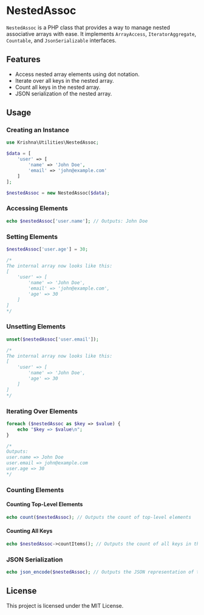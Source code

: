 # NestedAssoc

`NestedAssoc` is a PHP class that provides a way to manage nested associative arrays with ease. It implements `ArrayAccess`, `IteratorAggregate`, `Countable`, and `JsonSerializable` interfaces.

## Features

- Access nested array elements using dot notation.
- Iterate over all keys in the nested array.
- Count all keys in the nested array.
- JSON serialization of the nested array.


## Usage

### Creating an Instance

```php
use Krishna\Utilities\NestedAssoc;

$data = [
	'user' => [
		'name' => 'John Doe',
		'email' => 'john@example.com'
	]
];

$nestedAssoc = new NestedAssoc($data);
```

### Accessing Elements

```php
echo $nestedAssoc['user.name']; // Outputs: John Doe
```

### Setting Elements

```php
$nestedAssoc['user.age'] = 30;

/*
The internal array now looks like this:
[
    'user' => [
        'name' => 'John Doe',
        'email' => 'john@example.com',
        'age' => 30
    ]
]
*/
```

### Unsetting Elements

```php
unset($nestedAssoc['user.email']);

/*
The internal array now looks like this:
[
	'user' => [
		'name' => 'John Doe',
		'age' => 30
	]
]
*/
```

### Iterating Over Elements

```php
foreach ($nestedAssoc as $key => $value) {
	echo "$key => $value\n";
}

/*
Outputs:
user.name => John Doe
user.email => john@example.com
user.age => 30
*/
```

### Counting Elements

#### Counting Top-Level Elements

```php
echo count($nestedAssoc); // Outputs the count of top-level elements
```

#### Counting All Keys

```php
echo $nestedAssoc->countItems(); // Outputs the count of all keys in the nested array
```

### JSON Serialization

```php
echo json_encode($nestedAssoc); // Outputs the JSON representation of the nested array
```

## License

This project is licensed under the MIT License.